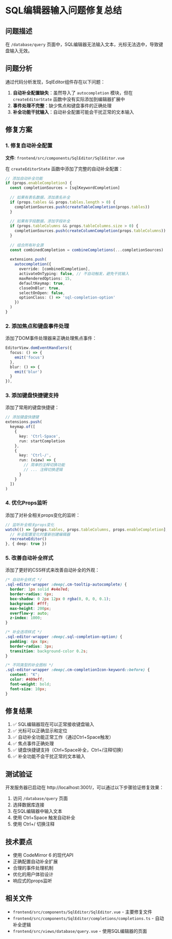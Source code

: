 # SQL编辑器输入问题修复总结

## 问题描述
在 `/database/query` 页面中，SQL编辑器无法输入文本，光标无法选中，导致键盘输入无效。

## 问题分析
通过代码分析发现，SqlEditor组件存在以下问题：

1. **自动补全配置缺失**：虽然导入了 `autocompletion` 模块，但在 `createEditorState` 函数中没有实际添加到编辑器扩展中
2. **事件处理不完整**：缺少焦点和键盘事件的正确处理
3. **补全功能干扰输入**：自动补全配置可能会干扰正常的文本输入

## 修复方案

### 1. 修复自动补全配置
**文件**: `frontend/src/components/SqlEditor/SqlEditor.vue`

在 `createEditorState` 函数中添加了完整的自动补全配置：

```typescript
// 添加自动补全功能
if (props.enableCompletion) {
  const completionSources = [sqlKeywordCompletion]
  
  // 如果有表名数据，添加表名补全
  if (props.tables && props.tables.length > 0) {
    completionSources.push(createTableCompletion(props.tables))
  }
  
  // 如果有字段数据，添加字段补全
  if (props.tableColumns && props.tableColumns.size > 0) {
    completionSources.push(createColumnCompletion(props.tableColumns))
  }
  
  // 组合所有补全源
  const combinedCompletion = combineCompletions(...completionSources)
  
  extensions.push(
    autocompletion({
      override: [combinedCompletion],
      activateOnTyping: false, // 不自动触发，避免干扰输入
      maxRenderedOptions: 15,
      defaultKeymap: true,
      closeOnBlur: true,
      selectOnOpen: false,
      optionClass: () => 'sql-completion-option'
    })
  )
}
```

### 2. 添加焦点和键盘事件处理
添加了DOM事件处理器来正确处理焦点事件：

```typescript
EditorView.domEventHandlers({
  focus: () => {
    emit('focus')
  },
  blur: () => {
    emit('blur')
  }
}),
```

### 3. 添加键盘快捷键支持
添加了常用的键盘快捷键：

```typescript
// 添加键盘快捷键
extensions.push(
  keymap.of([
    {
      key: 'Ctrl-Space',
      run: startCompletion
    },
    {
      key: 'Ctrl-/',
      run: (view) => {
        // 简单的注释切换功能
        // ... 注释切换逻辑
      }
    }
  ])
)
```

### 4. 优化Props监听
添加了对补全相关props变化的监听：

```typescript
// 监听补全相关props变化
watch(() => [props.tables, props.tableColumns, props.enableCompletion], () => {
  // 补全配置变化时重新创建编辑器
  recreateEditor()
}, { deep: true })
```

### 5. 改善自动补全样式
添加了更好的CSS样式来改善自动补全的外观：

```css
/* 自动补全样式 */
.sql-editor-wrapper :deep(.cm-tooltip-autocomplete) {
  border: 1px solid #e4e7ed;
  border-radius: 6px;
  box-shadow: 0 2px 12px 0 rgba(0, 0, 0, 0.1);
  background: #fff;
  max-height: 200px;
  overflow-y: auto;
  z-index: 1000;
}

/* 补全选项样式 */
.sql-editor-wrapper :deep(.sql-completion-option) {
  padding: 4px 8px;
  border-radius: 3px;
  transition: background-color 0.2s;
}

/* 不同类型的补全图标 */
.sql-editor-wrapper :deep(.cm-completionIcon-keyword::before) {
  content: "K";
  color: #409eff;
  font-weight: bold;
  font-size: 10px;
}
```

## 修复结果

1. ✅ SQL编辑器现在可以正常接收键盘输入
2. ✅ 光标可以正确显示和定位
3. ✅ 自动补全功能正常工作（通过Ctrl+Space触发）
4. ✅ 焦点事件正确处理
5. ✅ 键盘快捷键支持（Ctrl+Space补全，Ctrl+/注释切换）
6. ✅ 补全功能不会干扰正常的文本输入

## 测试验证

开发服务器已启动在 http://localhost:3001/，可以通过以下步骤验证修复效果：

1. 访问 `/database/query` 页面
2. 选择数据库连接
3. 在SQL编辑器中输入文本
4. 使用 Ctrl+Space 触发自动补全
5. 使用 Ctrl+/ 切换注释

## 技术要点

- 使用 CodeMirror 6 的现代API
- 正确配置自动补全扩展
- 合理的事件处理机制
- 优化的用户体验设计
- 响应式的props监听

## 相关文件

- `frontend/src/components/SqlEditor/SqlEditor.vue` - 主要修复文件
- `frontend/src/components/SqlEditor/completions/completions.ts` - 自动补全逻辑
- `frontend/src/views/database/query.vue` - 使用SQL编辑器的页面

